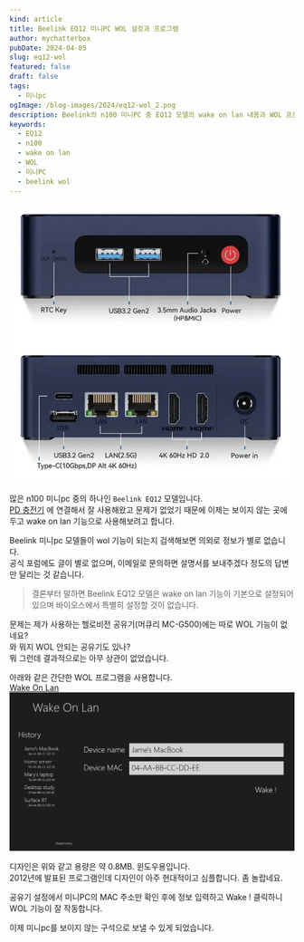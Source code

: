 ```yaml
---
kind: article
title: Beelink EQ12 미니PC WOL 설정과 프로그램
author: mychatterbox
pubDate: 2024-04-05
slug: eq12-wol
featured: false
draft: false
tags:
  - 미니pc
ogImage: /blog-images/2024/eq12-wol_2.png
description: Beelink의 n100 미니PC 중 EQ12 모델의 wake on lan 내용과 WOL 프로그램을 하나 추천합니다.
keywords:
  - EQ12
  - n100
  - wake on lan
  - WOL
  - 미니PC
  - beelink wol
---
```

![eq12](../../assets/blog-images/2024/eq12-wol_1.png)

많은 n100 미니pc 중의 하나인 `Beelink EQ12` 모델입니다.  
[PD 충전기](https://chatter.kr/minipc-pdcharger) 에 연결해서 잘 사용해왔고 문제가 없었기 때문에 이제는 보이지 않는 곳에 두고 wake on lan 기능으로 사용해보려고 합니다.

Beelink 미니pc 모델들이 wol 기능이 되는지 검색해보면 의외로 정보가 별로 없습니다.  
공식 포럼에도 글이 별로 없으며, 이메일로 문의하면 설명서를 보내주겠다 정도의 답변만 달리는 것 같습니다.

>결론부터 말하면 Beelink EQ12 모델은 wake on lan 기능이 기본으로 설정되어 있으며 바이오스에서 특별히 설정할 것이 없습니다.

문제는 제가 사용하는 헬로비전 공유기(머큐리 MC-G500)에는 따로 WOL 기능이 없네요?  
와 뭐지 WOL 안되는 공유기도 있나?  
뭐 그런데 결과적으로는 아무 상관이 없었습니다.  

아래와 같은 간단한 WOL 프로그램을 사용합니다.  
[Wake On Lan](https://apps.microsoft.com/detail/9wzdncrdfshb?activetab=pivot%3Aoverviewtab&hl=en-us&gl=US) 
![WOL](../../assets/blog-images/2024/eq12-wol_2.png)
 
디자인은 위와 같고 용량은 약 0.8MB.  윈도우용입니다.  
2012년에 발표된 프로그램인데 디자인이 아주 현대적이고 심플합니다. 좀 놀랍네요.

공유기 설정에서 미니PC의 MAC 주소만 확인 후에 정보 입력하고 Wake !  클릭하니 WOL 기능이 잘 작동합니다.

이제 미니pc를 보이지 않는 구석으로 보낼 수 있게 되었습니다.

